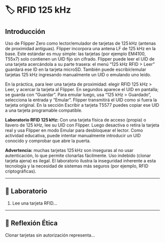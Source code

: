 # 🏷️ RFID 125 kHz

## Introducción
Uso de Flipper Zero como lector/emulador de tarjetas de 125 kHz (antenas de proximidad antiguas). Flipper incorpora una antena LF de 125 kHz en la base. Este estándar es muy simple: las tarjetas (por ejemplo EM4100, T55x7) solo contienen un UID fijo sin cifrado. Flipper puede leer el UID de una tarjeta acercándola a su parte trasera: el menú “125 kHz RFID > Leer” guardará ese ID en la tarjeta microSD. También puede escribir/emular tarjetas 125 kHz ingresando manualmente un UID o emulando uno leído.

En la práctica, para leer una tarjeta de proximidad: elegir RFID 125 kHz > Leer, y acercar la tarjeta al Flipper. En segundos aparece el UID en pantalla; se guarda con “Guardar”. Para emular luego, usa “125 kHz > Guardado”, selecciona la entrada y “Emular”. Flipper transmitirá el UID como si fuera la tarjeta original. En la sección Escribir a tarjeta T5577 puedes copiar ese UID a una tarjeta programable compatible.

**Laboratorio RFID 125 kHz:** Con una tarjeta física de acceso (propia) o llavero de 125 kHz, lee su UID con Flipper. Luego desactiva o retira la tarjeta real y usa Flipper en modo Emular para desbloquear el lector. Como actividad educativa, puede intentar manualmente introducir un UID conocido y comprobar que abre la puerta.

**Advertencia:** muchas tarjetas 125 kHz son inseguras al no usar autenticación, lo que permite clonarlas fácilmente. Uso indebido (clonar tarjeta ajena) es ilegal. El laboratorio ilustra la inseguridad inherente a esta tecnología y la necesidad de sistemas más seguros (por ejemplo, RFID criptográficas).

---
## 🧪 Laboratorio
1. Lee una tarjeta RFID...

---
## 🤔 Reflexión Ética
Clonar tarjetas sin autorización representa...
